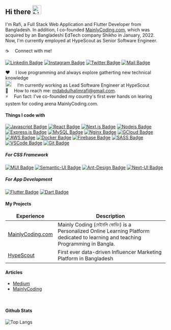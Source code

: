 ## Hi there <img src="https://user-images.githubusercontent.com/1303154/88677602-1635ba80-d120-11ea-84d8-d263ba5fc3c0.gif" width="28px" alt="hi">

I'm Rafi, a Full Stack Web Application and Flutter Developer from Bangladesh. In addition, I co-founded [MainlyCoding.com](https://mainlycoding.com), which was acquired by an Bangladeshi EdTech company Shikho in January, 2022. Now, I'm currently employed at HypeScout as Senior Software Engineer.

:coffee: &emsp;Connect with me!

[![Linkedin Badge](https://img.shields.io/badge/LinkedIn-0077B5?style=for-the-badge&logo=linkedin&logoColor=white)](https://www.linkedin.com/in/md-abdul-halim-rafi/) [![Instagram Badge](https://img.shields.io/badge/Instagram-E4405F?style=for-the-badge&logo=instagram&logoColor=white)](https://instagram.com/md_abdul_halim_rafi) [![Twitter Badge](https://img.shields.io/badge/Twitter-1DA1F2?style=for-the-badge&logo=twitter&logoColor=white)](https://twitter.com/AbdulHalimRafi) [![Mail Badge](https://img.shields.io/badge/Gmail-D14836?style=for-the-badge&logo=gmail&logoColor=white)](mailto:mdabdulhalimrafi@gmail.com)


:hearts: &emsp;I love programming and always explore gatherting new technical knowledge <br/>
<img src="https://emojipedia-us.s3.dualstack.us-west-1.amazonaws.com/thumbs/72/facebook/230/man-tipping-hand-type-1-2_1f481-1f3fb-200d-2642-fe0f.png" alt="man hand raise emo" height="20px" /> &emsp;I’m currently working as Lead Software Engineer at HypeScout <br/>
:e-mail: &emsp;How to reach me: mdabdulhalimrafi@gmail.com.<br/>
⚡ &emsp;Fun fact: I've co-founded my country's first ever hands on learing system for coding arena MainlyCoding.com.

#### Things I code with

[![Javascript Badge](https://img.shields.io/badge/-Javascript-F0DB4F?style=for-the-badge&labelColor=black&logo=javascript&logoColor=F0DB4F)](#) [![React Badge](https://img.shields.io/badge/-React-61DBFB?style=for-the-badge&labelColor=black&logo=react&logoColor=61DBFB)](#) [![Next.js Badge](https://img.shields.io/badge/next.js-000000?style=for-the-badge&logo=nextdotjs&logoColor=white)](#) [![Nodejs Badge](https://img.shields.io/badge/-Nodejs-3C873A?style=for-the-badge&labelColor=black&logo=node.js&logoColor=3C873A)](#) [![Express.js Badge](https://img.shields.io/badge/Express.js-000000?style=for-the-badge&logo=express&logoColor=white)](#) [![MySQL Badge](https://img.shields.io/badge/MySQL-FF5252?style=for-the-badge&logo=mysql&logoColor=FF5252&labelColor=FFFFFF)](#) [![Nginx Badge](https://img.shields.io/badge/nginx-41B33E?style=for-the-badge&logo=nginx&logoColor=FFFFFF)](#) [![GCloud Badge](https://img.shields.io/badge/google%20cloud-E34133?style=for-the-badge&logo=googlecloud&logoColor=E34133&labelColor=FFFFFF)](#) [![AWS Badge](https://img.shields.io/badge/-aws-252F3E?style=for-the-badge&labelColor=FF9900&logo=amazon&logoColor=252F3E)](#) [![Docker Badge](https://img.shields.io/badge/DOCKER-52B6FF?style=for-the-badge&logo=docker&logoColor=FFFFFF)](#) [![Firebase Badge](https://img.shields.io/badge/-Firebase-FFCB2B?style=for-the-badge&labelColor=f9f9f9&logo=firebase&logoColor=F5820C)](#) [![SASS Badge](https://img.shields.io/badge/Sass-CC6699?style=for-the-badge&logo=sass&logoColor=white)](#) [![VSCode Badge](https://img.shields.io/badge/Visual_Studio-5C2D91?style=for-the-badge&logo=visual%20studio&logoColor=white)](#) [![Git Badge](https://img.shields.io/badge/Git-F05032?style=for-the-badge&logo=git&logoColor=white)](#)

##### For CSS Framework
[![MUI Badge](https://img.shields.io/badge/mui-0E93E6?style=for-the-badge&logo=mui&logoColor=0E93E6&labelColor=FFFFFF)](#)
[![Semantic-UI Badge](https://img.shields.io/badge/semantic%20ui-35BCB2?style=for-the-badge&logo=semanticui&logoColor=FFFFFF)](#)
[![Ant-Design Badge](https://img.shields.io/badge/ant%20design-1990FF?style=for-the-badge&logo=antdesign&logoColor=FFF&labelColor=F54054)](#)
[![Next-UI Badge](https://img.shields.io/badge/next%20ui-FFF?style=for-the-badge&logo=nextuirg&logoColor=000)](#)

##### For App Development
[![Flutter Badge](https://img.shields.io/badge/flutter-00D1FF?style=for-the-badge&logo=flutter&logoColor=00D1FF&labelColor=FFFFFF)](#)
[![Dart Badge](https://img.shields.io/badge/dart-00B4ED?style=for-the-badge&logo=dart&logoColor=FFFFFF)](#)

#### My Projects

<table>
  <thead align="center">
    <tr border: none;>
      <td><b>Experience</b></td>
      <td><b>Description</b></td>
    </tr>
  </thead>
  <tbody>
    <tr>
      <td><a href="https://mainlycoding.com" target="_blank">MainlyCoding.com</td>
      <td>Mainly Coding (মেইনলি কোডিং) is a Personalized Online Learning Platform dedicated to learning and teaching Programming in Bangla.</td>
    </tr>
    <tr>
      <td><a href="https://hypescout.cm" target="_blank">HypeScout</a></td>
      <td>First ever data-driven Influencer Marketing Platform in Bangladesh</td>
    </tr>
  </tbody>
</table>

#### Articles

- [Medium](https://mdabdulhalimrafi.medium.com/)
- [MainlyCoding](https://mainlycoding.com/profile/@md-abdul-halim-rafi)


<br >

#### Github Stats

![Top Langs](https://github-readme-stats.vercel.app/api/top-langs/?username=Md-Abdul-Halim-Rafi&layout=compact)

